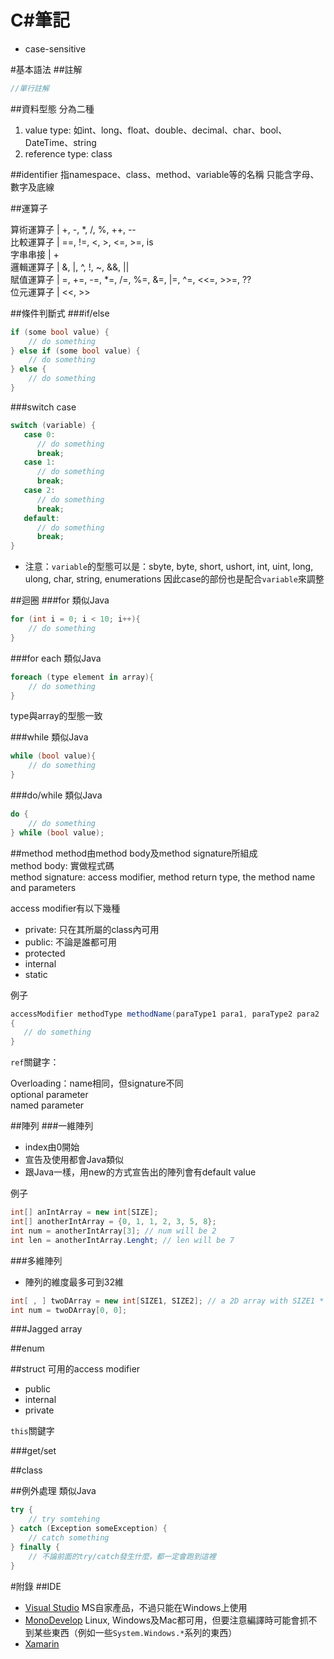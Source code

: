# C#筆記

* case-sensitive

#基本語法
##註解
```c#
//單行註解
```

##資料型態
分為二種  
1. value type: 如int、long、float、double、decimal、char、bool、DateTime、string  
2. reference type: class  

##identifier
指namespace、class、method、variable等的名稱
只能含字母、數字及底線

##運算子

算術運算子 | +, -, *, /, %, ++, --  
比較運算子 | ==, !=, <, >, <=, >=, is  
字串串接   | +  
邏輯運算子 | &, |, ^, !, ~, &&, ||  
賦值運算子 | =, +=, -=, *=, /=, %=, &=, |=, ^=, <<=, >>=, ??  
位元運算子 | <<, >>  

##條件判斷式
###if/else
```c#
if (some bool value) {
    // do something
} else if (some bool value) {
    // do something
} else {
    // do something
}
```

###switch case
```c#
switch (variable) {
   case 0:
      // do something
      break;
   case 1:
      // do something
      break;
   case 2:
      // do something
      break;
   default:
      // do something
      break;
}
```

* 注意：`variable`的型態可以是：sbyte, byte, short, ushort, int, uint, long, ulong, char, string, enumerations
因此case的部份也是配合`variable`來調整  


##迴圈
###for
類似Java
```c#
for (int i = 0; i < 10; i++){
    // do something
}
```

###for each
類似Java
```c#
foreach (type element in array){
    // do something
}
```
type與array的型態一致

###while
類似Java
```c#
while (bool value){
    // do something
}
```

###do/while
類似Java
```c#
do {
    // do something
} while (bool value);
```

##method
method由method body及method signature所組成  
method body: 實做程式碼  
method signature: access modifier, method return type, the method name and parameters  

access modifier有以下幾種
* private: 只在其所屬的class內可用
* public: 不論是誰都可用
* protected
* internal
* static

例子
```c#
accessModifier methodType methodName(paraType1 para1, paraType2 para2 ...)
{
   // do something
}
```

`ref`關鍵字：

Overloading：name相同，但signature不同  
optional parameter  
named parameter  

##陣列
###一維陣列
* index由0開始
* 宣告及使用都會Java類似
* 跟Java一樣，用new的方式宣告出的陣列會有default value

例子  
```c#
int[] anIntArray = new int[SIZE];
int[] anotherIntArray = {0, 1, 1, 2, 3, 5, 8};
int num = anotherIntArray[3]; // num will be 2
int len = anotherIntArray.Lenght; // len will be 7
```

###多維陣列
* 陣列的維度最多可到32維

```c#
int[ , ] twoDArray = new int[SIZE1, SIZE2]; // a 2D array with SIZE1 * SIZE2 cells
int num = twoDArray[0, 0];
```

###Jagged array

##enum

##struct
可用的access modifier
* public
* internal
* private

`this`關鍵字 

###get/set

##class


##例外處理
類似Java
```c#
try {
    // try somtehing
} catch (Exception someException) {
    // catch something
} finally {
    // 不論前面的try/catch發生什麼，都一定會跑到這裡
}

```

#附錄
##IDE
* [Visual Studio](https://www.visualstudio.com/en-us/downloads/download-visual-studio-vs.aspx) MS自家產品，不過只能在Windows上使用
* [MonoDevelop](http://www.monodevelop.com/) Linux, Windows及Mac都可用，但要注意編譯時可能會抓不到某些東西（例如一些`System.Windows.*`系列的東西）
* [Xamarin](http://xamarin.com/platform)
